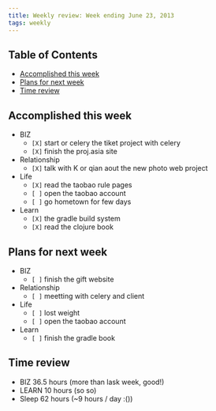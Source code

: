 ```yaml
---
title: Weekly review: Week ending June 23, 2013 
tags: weekly
---
```

<div id="table-of-contents">
<h2>Table of Contents</h2>
<div id="text-table-of-contents">
<ul>
<li><a href="#sec-1">Accomplished  this week</a></li>
<li><a href="#sec-2">Plans for next week</a></li>
<li><a href="#sec-3">Time review</a></li>
</ul>
</div>
</div>

<div id="outline-container-sec-1" class="outline-2">
<h2 id="sec-1">Accomplished  this week</h2>
<div class="outline-text-2" id="text-1">
<ul class="org-ul">
<li>BIZ
<ul class="org-ul">
<li><code>[X]</code> start or celery the tiket project with celery
</li>
<li><code>[X]</code> finish the proj.asia site
</li>
</ul>
</li>
<li>Relationship
<ul class="org-ul">
<li><code>[X]</code> talk with K or qian aout the new photo web project 
</li>
</ul>
</li>
<li>Life
<ul class="org-ul">
<li><code>[X]</code> read the taobao rule pages
</li>
<li><code>[&#xa0;]</code> open the taobao account
</li>
<li><code>[&#xa0;]</code> go hometown for few days 
</li>
</ul>
</li>
<li>Learn
<ul class="org-ul">
<li><code>[X]</code> the gradle build system
</li>
<li><code>[X]</code> read the clojure book  
</li>
</ul>
</li>
</ul>
</div>
</div>
<div id="outline-container-sec-2" class="outline-2">
<h2 id="sec-2">Plans for next week</h2>
<div class="outline-text-2" id="text-2">
<ul class="org-ul">
<li>BIZ
<ul class="org-ul">
<li><code>[&#xa0;]</code> finish the gift website
</li>
</ul>
</li>
<li>Relationship
<ul class="org-ul">
<li><code>[&#xa0;]</code> meetting with celery and client 
</li>
</ul>
</li>
<li>Life
<ul class="org-ul">
<li><code>[&#xa0;]</code> lost weight
</li>
<li><code>[&#xa0;]</code> open the taobao account
</li>
</ul>
</li>
<li>Learn
<ul class="org-ul">
<li><code>[&#xa0;]</code> finish the gradle book
</li>
</ul>
</li>
</ul>
</div>
</div>
<div id="outline-container-sec-3" class="outline-2">
<h2 id="sec-3">Time review</h2>
<div class="outline-text-2" id="text-3">
<ul class="org-ul">
<li>BIZ 36.5 hours (more than lask week, good!)
</li>
<li>LEARN 10 hours (so so)
</li>
<li>Sleep 62 hours (~9 hours / day :())
</li>
</ul>
</div>
</div>
